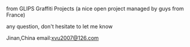 from GLIPS Graffiti Projects (a nice open project managed by guys from France)

any question, don't hesitate to let me know

Jinan,China  email:xvu2007@126.com

